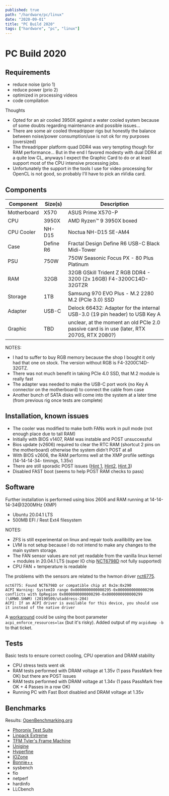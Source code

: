 ```yaml
---
published: true
path: "/hardware/pc/linux"
date: "2020-09-01"
title: "PC Build 2020"
tags: ["hardware", "pc", "linux"]
---
```


# PC Build 2020

## Requirements

* reduce noise (prio 1)
* reduce power (prio 2)
* optimized in processing videos
* code compilation

Thoughts

* Opted for an air cooled 3950X against a water cooled system because of some doubts regarding maintenance and possible issues...
* There are some air cooled threadripper rigs but honestly the balance between noise/power consumption/use is not ok for my purposes (oversized)
* The threadripper platform quad DDR4 was very tempting though for RAM performance... But in the end I favored modesty with dual DDR4 at a quite low CL, anyways I expect the Graphic Card to do or at least support most of the CPU intensive processing jobs.
* Unfortunately the support in the tools I use for video processing for OpenCL is not good, so probably I'll have to pick an nVidia card.

## Components

| Component  | Size(s) | Description |
| ----       | ----   |  ----        |
| Motherboard  | X570   | ASUS Prime X570-P |
| CPU        | 3950X  | AMD Ryzen™ 9 3950X boxed |
| CPU Cooler | NH-D15 | Noctua NH-D15 SE-AM4 |
| Case       | Define R6 | Fractal Design Define R6 USB-C Black Midi-Tower |
| PSU        | 750W  | 750W Seasonic Focus PX - 80 Plus Platinum |
| RAM        | 32GB  | 32GB GSkill Trident Z RGB DDR4 - 3200 (2x 16GB)  F4-3200C14D-32GTZR |
| Storage    | 1TB   | Samsung 970 EVO Plus - M.2 2280 M.2 (PCIe 3.0) SSD |
| Adapter    | USB-C | Delock 66432: Adapter for the internal USB-3.0 (19 pin header) to USB Key A |
| Graphic    | TBD   | unclear, at the moment an old PCIe 2.0 passive card is in use (later, RTX 2070S, RTX 2080?)  |

NOTES:

* I had to suffer to buy RGB memory because the shop I bought it only had that one on stock. The version without RGB is F4-3200C14D-32GTZ.
* There was not much benefit in taking PCIe 4.0 SSD, that M.2 module is really fast
* The adapter was needed to make the USB-C port work (no Key A connector on the motherboard) to connect the cable from case
* Another bunch of SATA disks will come into the system at a later time (from previous rig once tests are complete)

## Installation, known issues

* The cooler was modified to make both FANs work in pull mode (not enough place due to tall RAM)
* Initially with BIOS v1407, RAM was instable and POST unsuccessful
* Bios update (v2606) required to clear the RTC RAM (shortcut 2 pins on the motherboard) otherwise the system didn't POST at all
* With BIOS v2606, the RAM performs well at the XMP profile settings (14-14-14-34- timings, 1.35v)
* There are still sporadic POST issues ([Hint 1](https://www.reddit.com/r/ASUS/comments/et9q38/prime_x570_pro_wont_post_but_only_randomly/), [Hint2](https://rog.asus.com/forum/showthread.php?117380-Intermittent-No-Display-and-No-POST-on-ASUS-X570-P/page1), [Hint 3](https://www.overclockers.com/forums/showthread.php/795714-Not-sure-if-its-Asus-DOCP-or-my-ram-with-reboot-halting))
* Disabled FAST boot (seems to help POST RAM checks to pass)

## Software

Further installation is performed using bios 2606 and RAM running at 14-14-14-34@3200MHz (XMP)

* Ubuntu 20.04.1 LTS
* 500MB EFI / Rest Ext4 filesystem

NOTES:

* ZFS is still experimental on linux and repair tools availibility are low.
* LVM is not setup because I do not intend to make any changes to the main system storage.
* The FAN sensor values are not yet readable from the vanilla linux kernel + modules in 20.04.1 LTS (super IO chip [NCT6798D](https://github.com/lm-sensors/lm-sensors/issues/197) not fully supported)
* CPU FAN + temperature is readable

The problems with the sensors are related to the hwmon driver [nct6775](https://github.com/lm-sensors/lm-sensors/issues/220).

```
nct6775: Found NCT6798D or compatible chip at 0x2e:0x290
ACPI Warning: SystemIO range 0x0000000000000295-0x0000000000000296 conflicts with OpRegion 0x0000000000000290-0x0000000000000299 (\AMW0.SHWM) (20190509/utaddress-204)
ACPI: If an ACPI driver is available for this device, you should use it instead of the native driver
```

A [workaround](https://bugzilla.kernel.org/show_bug.cgi?id=204807) could be using the boot parameter `acpi_enforce_resources=lax` (but it's risky).
Added output of my `acpidump -b` to that ticket.

## Tests

Basic tests to ensure correct cooling, CPU operation and DRAM stability

* CPU stress tests went ok
* RAM tests performed with DRAM voltage at 1.35v (1 pass PassMark free OK) but there are POST issues
* RAM tests performed with DRAM voltage at 1.34v (1 pass PassMark free OK + 4 Passes in a row OK)
* Running PC with Fast Boot disabled and DRAM voltage at 1.35v

## Benchmarks

Results: [OpenBenchmarking.org](https://openbenchmarking.org/)

* [Phoronix Test Suite](https://en.wikipedia.org/wiki/Phoronix_Test_Suite)
* [Linpack Extreme](https://www.ngohq.com/linpack-xtreme.html)
* [TFM Tyler's Frame Machine](https://github.com/Tylemagne/TFM)
* [Unigine](https://benchmark.unigine.com/)
* [Hyperfine](https://github.com/sharkdp/hyperfine)
* [IOZone](http://www.iozone.org/)
* [Bonnie++](https://doc.coker.com.au/projects/bonnie/)
* sysbench
* fio
* netperf
* hardinfo
* LLCbench
